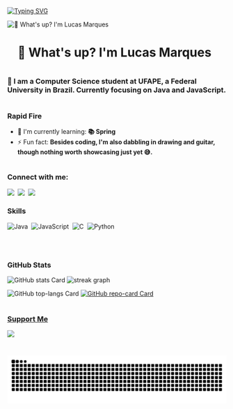 <div align="left">
  <a href="https://git.io/typing-svg">
    <img src="https://readme-typing-svg.demolab.com?font=Fira+Code&weight=500&pause=1000&color=9B0000&center=true&vCenter=true&width=435&lines=*%3A%EF%BD%A5%EF%BE%9F%E2%9C%A7+Hello+there+%CB%99%E1%B5%95%CB%99+%E2%9C%A7%EF%BD%A5%EF%BE%9F%3A*" alt="Typing SVG">
  </a>
</div>

![👋 What's up? I'm Lucas Marques](https://user-images.githubusercontent.com/74038190/212259366-1e33063f-1384-459b-9ea5-8ee5e25b63dc.jpg)

<div id="toc">
  <ul align="left" style="list-style: none">
    <summary>
      <h1>
        👋 What's up? I'm Lucas Marques
      </h1>
    </summary>
  </ul>
</div>

#

 **<h3 align="left">🚀 I am a Computer Science student at UFAPE, a Federal University in Brazil. Currently focusing on Java and JavaScript.</h3>**

#

**<h3 align="left">Rapid Fire</h3>**

- 🌱 I'm currently learning: **📚 Spring**
- ⚡ Fun fact: **Besides coding, I'm also dabbling in drawing and guitar, though nothing worth showcasing just yet 😅.**

#

<img align="right" alt="" height="190px" src="https://user-images.githubusercontent.com/74038190/225813708-98b745f2-7d22-48cf-9150-083f1b00d6c9.gif">

**<h3 align="left">Connect with me:</h3>** 
<p align="left"><a href="https://www.linkedin.com/in/marquesdiff/" target="_blank"><img src="https://img.shields.io/badge/LinkedIn-0077B5?style=flat&logo=linkedin&logoColor=white" height="28" style="margin-right: 4px"></a> <a href="https://www.instagram.com/marquesdiff/" target="_blank"><img src="https://img.shields.io/badge/Instagram-E4405F?style=flat&logo=instagram&logoColor=white" height="28" style="margin-right: 4px"></a> <a href="mailto:lucas.marquesv@ufape.edu.br" target="_blank"><img src="https://img.shields.io/badge/Gmail-D14836?style=flat&logo=gmail&logoColor=white" height="28" style="margin-right: 4px"></a></p>

 **<h3 align="left">Skills</h3>**

<div style="display: flex; flex-wrap: wrap; gap: 4px; justify-content: left;"><img src="https://cdn.jsdelivr.net/gh/devicons/devicon@latest/icons/java/java-original-wordmark.svg" height="48" alt="Java" style="margin-right: 4px"> <img src="https://cdn.simpleicons.org/javascript/F7DF1E" height="48" alt="JavaScript" style="margin-right: 4px"> <img src="https://skillicons.dev/icons?i=c" height="48" alt="C" style="margin-right: 4px"> <img src="https://cdn.jsdelivr.net/gh/devicons/devicon/icons/python/python-original.svg" height="48" alt="Python" style="margin-right: 4px"></div>

#

 **<h3 align="left">GitHub Stats</h3>**

<p align="left">
  <img width="48%" src="https://github-readme-stats.vercel.app/api?username=marquesdiff&locale=pt-br&theme=shadow_red&hide_title=false&hide_rank=false&show_icons=true&include_all_commits=false&count_private=true&line_height=23&title_color=ffffff&disable_animations=false&text_bold=false&show=&bg_color=35%2Cc00f00%2Caa8695%2Caf0f00&icon_color=ffffff&text_color=ffffff&border_radius=7" height="191" alt="GitHub stats Card" />
  <img width="48%" src="https://streak-stats.demolab.com?user=marquesdiff&locale=en&mode=daily&theme=shadow-red&hide_border=false&background=35%2Cc00f00%2Caa8695%2Caf0f00&ring=ffffff&stroke=ffffff&fire=ffffff&currStreakNum=ffffff&sideNums=ffffff&currStreakLabel=ffffff&sideLabels=ffffff&dates=ffffff&excludeDaysLabel=ffffff&border_radius=7" height="191" alt="streak graph"  />
</p>

<p align="left">
  <img width="48%" src="https://github-readme-stats.vercel.app/api/top-langs?username=marquesdiff&locale=pt-br&theme=transparent&hide_title=false&layout=compact&langs_count=6&hide_progress=false&card_width=400&title_color=ffffff&bg_color=35%2Cc00f00%2Caa8695%2Caf0f00&text_color=ffffff&icon_color=ffffff&border_color=00000000&border_radius=9" height="191" alt="GitHub top-langs Card" />
  <a href="https://github.com/marquesdiff/Arvore-BST-em-Linguagem-C" target="_blank"><img width="48%" src="https://github-readme-stats.vercel.app/api/pin/?username=marquesdiff&repo=Arvore-BST-em-Linguagem-C&theme=ambient_gradient&cache_seconds=1800&border_radius=7&show_owner=true&bg_color=35%2Cd00f00%2Caa8695%2Caf0f00&hide_border=false&locale=pt-br&title_color=ffffff&text_color=ffffff&icon_color=ffffff&border_color=00000000" height="191" alt="GitHub repo-card Card" />
</p>

#

 **<h3 align="left">Support Me</h3>**

<p align="left"><a href="https://ko-fi.com/marquesdiff" target="_blank"><img src="https://img.shields.io/badge/Ko--fi-343B45?style=flat&logo=kofi&logoColor=Black" height="36" style="margin-right: 4px"></a></p>

#

<picture align="center">
  <source media="(prefers-color-scheme: dark)" srcset="https://raw.githubusercontent.com/marquesdiff/marquesdiff/output/github-contribution-grid-snake-dark.svg">
  <source media="(prefers-color-scheme: light)" srcset="https://raw.githubusercontent.com/marquesdiff/marquesdiff/output/github-contribution-grid-snake-dark.svg">
  <img align="center" alt="github contribution grid snake animation" src="https://raw.githubusercontent.com/marquesdiff/marquesdiff/output/github-contribution-grid-snake.svg">
</picture>
